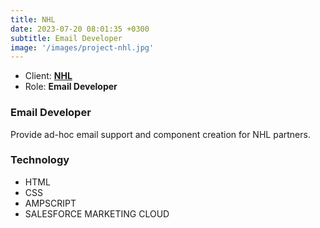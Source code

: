 ```yaml
---
title: NHL
date: 2023-07-20 08:01:35 +0300
subtitle: Email Developer
image: '/images/project-nhl.jpg'
---
```


<ul class="list-inline item-details">
    <li>Client:
        <strong><a href="https://www.nhl.com">NHL</a>
        </strong>
    </li>
    <li>Role:
        <strong>Email Developer</strong>
    </li>
</ul>

<h3>Email Developer</h3>
Provide ad-hoc email support and component creation for NHL partners.

<h3>Technology</h3>
<ul class="list-inline item-details">
    <li>HTML</li>
    <li>CSS</li>
    <li>AMPSCRIPT</li>
    <li>SALESFORCE MARKETING CLOUD</li>
</ul>